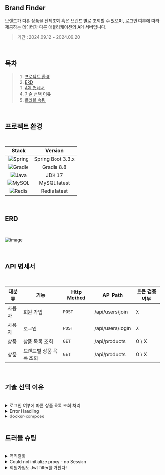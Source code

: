 ## Brand Finder
브랜드가 다른 상품을 전체조회 혹은 브랜드 별로 조회할 수 있으며, 로그인 여부에 따라 제공하는 데이터가 다른 애플리케이션의 API 서버입니다.

>기간 : 2024.09.12 ~ 2024.09.20

</br>

## 목차
> 1. [프로젝트 환경](#프로젝트-환경)
> 2. [ERD](#ERD)
> 3. [API 명세서](#API-명세서)
> 4. [기술 선택 이유](#기술-선택-이유)
> 5. [트러블 슈팅](#트러블-슈팅)

</br>

## 프로젝트 환경
</br>

| Stack                                                                                                        | Version           |
|:------------------------------------------------------------------------------------------------------------:|:-----------------:|
| ![Spring](https://img.shields.io/badge/spring-%236DB33F.svg?style=for-the-badge&logo=spring&logoColor=white) | Spring Boot 3.3.x |
| ![Gradle](https://img.shields.io/badge/Gradle-02303A.svg?style=for-the-badge&logo=Gradle&logoColor=white)    | Gradle 8.8       |
| ![Java](https://img.shields.io/badge/java-%23ED8B00.svg?style=for-the-badge&logo=openjdk&logoColor=white)    | JDK 17           |
| ![MySQL](https://img.shields.io/badge/mysql-4479A1.svg?style=for-the-badge&logo=mysql&logoColor=white)       | MySQL latest        |
| ![Redis](https://img.shields.io/badge/redis-%23DD0031.svg?style=for-the-badge&logo=redis&logoColor=white)    | Redis latest        |

</br>

## ERD
</br>

![image](https://github.com/user-attachments/assets/f8670c71-d5ce-43ef-bab4-33d1622c0aef)


</br>

## API 명세서
</br>

| 대분류 | 기능 | Http Method | API Path | 토큰 검증 여부 | 
| --- | --- | --- | --- | --- |
| 사용자 | 회원 가입 | `POST` | /api/users/join | X | 
|사용자 | 로그인 | `POST` | /api/users/login | X | 
| 상품 | 상품 목록 조회 | `GET` | /api/products | O \ X | 
| 상품 | 브랜드별 상품 목록 조회 | `GET` | /api/products | O \ X |

</br>

## 기술 선택 이유
</br>

<details><summary>로그인 여부에 따른 상품 목록 조회 처리
</summary>
	
*우선 로그인 여부에 따라서 사용자에게 보여지는 데이터가 다르기 때문에 반환 DTO를 두 가지를 생성했습니다. 처음에는 리다이렉트를 사용하려고 했으나 리다이렉트 방식은 데이터 전달에 한계가 있었습니다. 이를 해결하기 위해, 공통된 부모 객체를 반환하여 두 가지 경우를 모두 처리할 수 있도록 구현하였습니다.*

</details>

<details><summary>Error Handling
</summary>

*Spring에서는 `controller`에서 예외가 발생할 경우 기본적으로 `BasicErrorController`가 이를 처리합니다. 하지만 `BasicErrorController`는 클라이언트에게 `500 Internal Server Error`만 전달하기 때문에, 정확한 에러 원인을 알 수 없다는 문제가 있습니다. 이를 해결하기 위해 `controller` 단에서 발생할 수 있는 오류를 전역적으로 관리할 수 있도록 `@RestControllerAdvice`를 사용한 `GlobalExceptionHandler`를 정의해 예외 처리를 커스터마이즈했습니다.
</br>
또한, 정상적인 응답을 위한 `SuccessResponse`와 오류 발생 시 사용될 `ErrorResponse`를 각각 생성했습니다. `SuccessResponse`는 `controller`에서 정상 처리된 응답을 클라이언트에 전달할 때 사용되고, `ErrorResponse`는 `GlobalExceptionHandler`의 `@ExceptionHandler`로 등록된 예외가 발생했을 때 생성되어 클라이언트에 전달되도록 설정했습니다.*

</details>

<details><summary>docker-compose
</summary>
	
*애플리케이션 실행에 필요한 소프트웨어가 2개 이상이어서, 각각의 컨테이너를 따로 생성하는 대신, docker-compose를 이용해 함께 관리하기로 결정했습니다.*

</details>

</br>

## 트러블 슈팅
</br>

<details><summary>역직렬화
</summary>
  
*상품 목록 조회 기능 테스트 코드 작성 과정에서 `org.springframework.web.client.RestClientException` 에러가 발생했습니다. 에러 메시지를 번역해보니 JSON 데이터를 자바 객체로 역직렬화할 수 없어서 발생한 것이었습니다.  아래가 에러 발생 코드입니다.*
```
ResponseEntity<List<ProductNoLoginResponse>> responseEntity 
                = testRestTemplate.exchange("/api/products/", HttpMethod.GET, 
                                              null, new ParameterizedTypeReference<>() {});
```
*로그인 기능 테스트 코드를 같은 방법으로 작성할 땐 발생되지 않은 에러였기 때문에 원인이 무엇인지 찾는데 시간을 많이 할애할 수 밖에 없었습니다.*
```
ResponseEntity<String> result = testRestTemplate.exchange("/api/users/login", HttpMethod.POST, 
                                                            entity, String.class);
```
*두 코드의 차이점은 `SuccessResponse`에 저장된 타입 뿐이었습니다. 그래서 기본 자료형일 때에도 Jackson을 이용해 역직렬화가 실행되는지 확인해보았는데, 기본 자료형일 경우에는 역직렬화가 실행되지 않는다는 것을 발견했습니다.*
```
ResponseEntity<SuccessResponse<List<ProductNoLoginResponse>>> responseEntity
          = testRestTemplate.exchange("/api/products/", HttpMethod.GET, null,
                						            new ParameterizedTypeReference<>() {});
```
*Jackson 라이브러리를 사용해서 역직렬화를 할 때엔 지정 객체를 정확하게 기재해야 한다는 것을 깨달았습니다. 하지만 여전히 이유는 잘 모르는 상황이었습니다. 구현을 마치고 좀 더 찾아보니 에러가 발생한 데이터의 타입이 런타임 시점에서 소거되는 List인 것이 문제였습니다. List는 제네릭 타입으로 런타임 시점에서 타입이 소거됩니다. 때문에 Jackson에게 정확한 타입 정보를 전달해야 역직렬화가 가능합니다.*

</details>


<details><summary>Could not initialize proxy - no Session
</summary>
  
*로그인을 한 상태에서 상품 목록 조회를 할 때 발생한 오류입니다. 해당 오류가 발생했을 때 `User` 엔티티는 연관 관계 객체로 `Rank`를 가지고 있었고 FetchType은 LAZY로 정의된 상황이었습니다. 아래는 에러가 발생한 메소드입니다.*
```
@Override
public UserDetails loadUserByUsername(String username) throws UsernameNotFoundException {
     User user = Optional.of(userRepository.findByUsername(username))
                .orElseThrow(() -> new NullPointerException(ErrorCode.ACCOUNT_NOT_FOUND.getMessage()));
     log.info("{}의 등급은 {} 입니다.", user.getUsername(), user.getRank().getName());
     return new UserDetailsImpl(user);
}
```
*LAZY는 엔티티가 호출될 때가 아닌 해당 연관 관계 객체에 접근할 때 초기화가 됩니다. 접근 전까지는 영속성 컨텍스트에 프록시 객체로 저장됩니다. 문제는 이 영속성 컨텍스트가 트랜잭션과 생명주기 같다는 점에서 발생합니다. 오류가 발생한 코드에서 트랜잭션 범위는 `userRepository.findByUsername(username)` 메소드 입니다. 즉, `findByUsername()` 메소드가 종료되면 트랜잭션도 종료됩니다. 영속성 컨텍스트 또한 종료됩니다. 프록시 객체로 저장되었던 `Rank`도 함께 삭제되기 때문에 `log`에서 `Rank`의 필드를 호출할 때 오류가 발생했던 것입니다. 해결방법은 대표적으로 두 가지입니다. `FetchType`을 `EAGER`로 변경하거나 트랜잭션의 범위를 넓히는 것입니다. 저는 선택의 여지가 있다면 트랜잭션의 범위를 넓히는 것이 메모리 관리 방면에서 더 효율적이라고 생각했기 때문에 `loadUserByUsername()` 메소드에 `@Transational` 어노테이션을 정의해줌으로써 트랜잭션 범위를 넓혔습니다.*

</details>


<details><summary>회원가입도 Jwt filter를 거친다!
</summary>

*WebSecurityConfig에 Jwt filter를 등록해주고 회원가입과 로그인  API엔 permitAll() 메소드를 이용해 인증/인가에 상관없이 접근을 허용했습니다. 그리고 포스트맨을 실행했는데 403 Forbidden 오류가 발생했습니다. 어디서 오류가 발생했는지 정확히 알기위해 log를 이용했고, 접근을 허용한 API 또한 JWT filter를 거친다는 것을 알게되었습니다.*
</br>
*처음엔 접근을 혀용한 API는 등록한 필터를 거치지 않는다고 생각했기 때문에 회원가입 API가 Jwt filter를 거치는 게 오류라고 생각했습니다.*

```
* 오류가 발생한 코드

public String extractToken(HttpServletRequest request) {
		  String bearerToken = request.getHeader(AUTHORIZATION);
		  if(bearerToken == null || !bearerToken.startsWith(BEARER)) {
			    // 헤더에 AccessToken 없을 시 오류 발생
		  }

		  return bearerToken;
}
```
*관련 글을 찾아보고 다른 분이 구현한 JWT를 분석하면서 고민한 결과 코드 설계에 문제가 있다는 것을 발견했습니다. 결론부터 말하자면 인증/인가 없이 접근을 허용한 API라고 해서 등록된 필터를 거치지 않는 것이 아니었습니다. 다만, 접근이 허용된 API는 token이 없어도 오류가 발생하지 않는 것 뿐이었습니다. 그렇기 때문에 token이 존재하지 않을 때 오류를 발생하는 것이 아니라 아래와 같이 null를 반환해야 하는 것이었습니다.*

```
* 정상적으로 실행이 되는 코드

public String extractToken(HttpServletRequest request) {
		  String bearerToken = request.getHeader(AUTHORIZATION);
		  if(bearerToken != null && bearerToken.startsWith(BEARER)) {
			    return bearerToken;
		  }

		  return   null;
}
```

</details>

</br>
